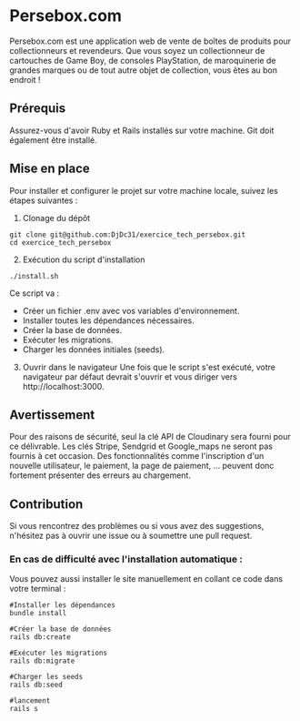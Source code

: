 # Persebox.com

Persebox.com est une application web de vente de boîtes de produits pour collectionneurs et revendeurs. Que vous soyez un collectionneur de cartouches de Game Boy, de consoles PlayStation, de maroquinerie de grandes marques ou de tout autre objet de collection, vous êtes au bon endroit !

## Prérequis

Assurez-vous d'avoir Ruby et Rails installés sur votre machine.
Git doit également être installé.

## Mise en place

Pour installer et configurer le projet sur votre machine locale, suivez les étapes suivantes :
1. Clonage du dépôt

```shell
git clone git@github.com:DjDc31/exercice_tech_persebox.git
cd exercice_tech_persebox
```
2. Exécution du script d'installation

```shell
./install.sh
```

Ce script va :
- Créer un fichier .env avec vos variables d'environnement.
- Installer toutes les dépendances nécessaires.
- Créer la base de données.
- Exécuter les migrations.
- Charger les données initiales (seeds).

3. Ouvrir dans le navigateur
Une fois que le script s'est exécuté, votre navigateur par défaut devrait s'ouvrir et vous diriger vers http://localhost:3000.

## Avertissement

Pour des raisons de sécurité, seul la clé API de Cloudinary sera fourni pour ce délivrable. Les clés Stripe, Sendgrid et Google_maps ne seront pas fournis à cet occasion.
Des fonctionnalités comme l'inscription d'un nouvelle utilisateur, le paiement, la page de paiement, ... peuvent donc fortement présenter des erreurs au chargement.

## Contribution

Si vous rencontrez des problèmes ou si vous avez des suggestions, n'hésitez pas à ouvrir une issue ou à soumettre une pull request.





### En cas de difficulté avec l'installation automatique :

Vous pouvez aussi installer le site manuellement en collant ce code dans votre terminal :
```shell
#Installer les dépendances
bundle install

#Créer la base de données
rails db:create

#Exécuter les migrations
rails db:migrate

#Charger les seeds
rails db:seed

#lancement
rails s
```
